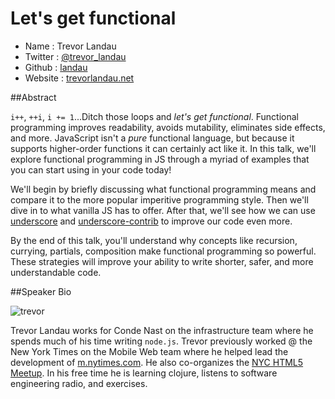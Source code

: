 # Let's get functional

* Name      : Trevor Landau
* Twitter   : [@trevor_landau](http://twitter.com/trevor_landau)
* Github    : [landau](http://github.com/landau)
* Website   : [trevorlandau.net](http://trevorlandau.net)

##Abstract

`i++`, `++i`, `i += 1`...Ditch those loops and *let's get functional*. Functional programming improves readability, avoids mutability, eliminates side effects, and more. JavaScript isn't a *pure* functional language, but because it supports higher-order functions it can certainly act like it. In this talk, we'll explore functional programming in JS through a myriad of examples that you can start using in your code today! 

We'll begin by briefly discussing what functional programming means and compare it to the more popular imperitive programming style. Then we'll dive in to what vanilla JS has to offer. After that, we'll see how we can use [underscore](http://underscorejs.org/) and [underscore-contrib](http://documentcloud.github.io/underscore-contrib/) to improve our code even more. 

By the end of this talk, you'll understand why concepts like recursion, currying, partials, composition make functional programming so powerful. These strategies will improve your ability to write shorter, safer, and more understandable code.

##Speaker Bio

![trevor](https://1.gravatar.com/avatar/aceb4065dc4c6bd7f01275aaf07184a1?d=https%3A%2F%2Fidenticons.github.com%2Fc9ac1da1a04277d9029584a3121d8230.png&r=x&s=256)

Trevor Landau works for Conde Nast on the infrastructure team where he spends much of his time writing `node.js`. Trevor previously worked @ the New York Times on the Mobile Web team where he helped lead the development of [m.nytimes.com](http://m.nytimes.com). He also co-organizes the [NYC HTML5 Meetup](http://nychtml5.com/). In his free time he is learning clojure, listens to software engineering radio, and exercises.
